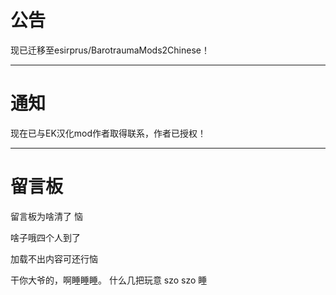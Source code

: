 # 公告
现已迁移至esirprus/BarotraumaMods2Chinese！
***
# 通知
现在已与EK汉化mod作者取得联系，作者已授权！
***
# 留言板
留言板为啥清了 恼

啥子哦四个人到了

加载不出内容可还行恼

干你大爷的，啊睡睡睡。
什么几把玩意
szo
szo
睡
